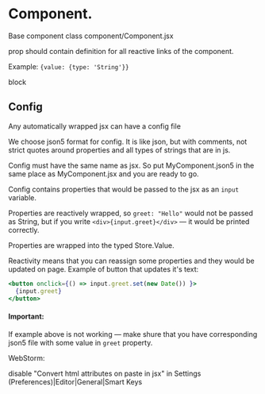# Component.
Base component class component/Component.jsx

prop should contain definition for all reactive links of the component. 

Example: ```{value: {type: 'String'}}```


block


## Config
Any automatically wrapped jsx can have a config file

We choose json5 format for config. It is like json, but with comments, not strict quotes around properties and all types of strings that are in js.

Config must have the same name as jsx. So put MyComponent.json5 in the same place as MyComponent.jsx and you are ready to go.


Config contains properties that would be passed to the jsx as an `input` variable.

Properties are reactively wrapped, so `greet: "Hello"` would not be passed as String, but if you write `<div>{input.greet}</div>` — it would be printed correctly.

Properties are wrapped into the typed Store.Value.

Reactivity means that you can reassign some properties and they would be updated on page. Example of button that updates it's text:
```jsx
<button onclick={() => input.greet.set(new Date()) }>
  {input.greet}
</button>
```

#### Important:
If example above is not working — make shure that you have corresponding json5 file with some value in `greet` property.




WebStorm:

disable "Convert html attributes on paste in jsx" in Settings (Preferences)|Editor|General|Smart Keys